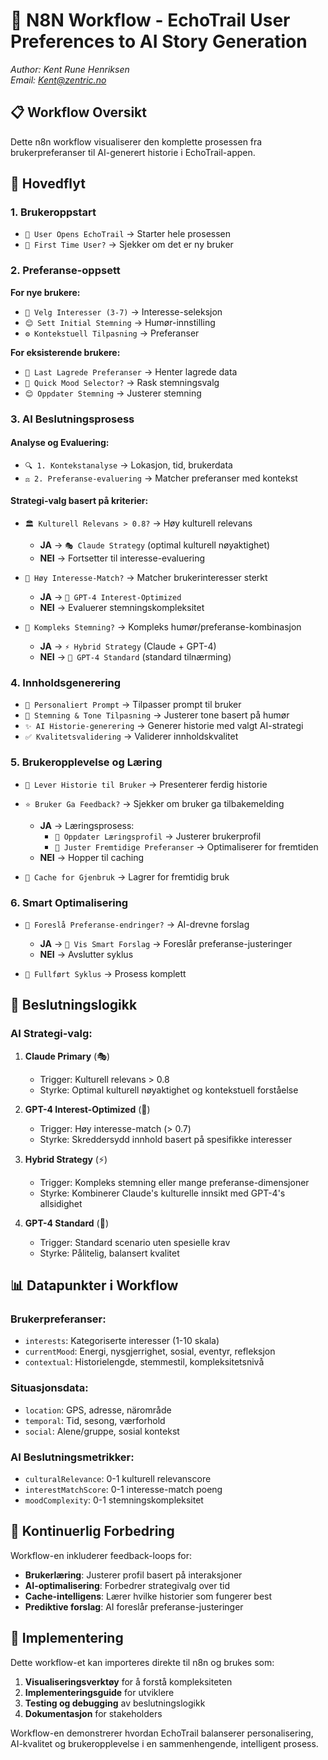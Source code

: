 # 🔄 N8N Workflow - EchoTrail User Preferences to AI Story Generation

*Author: Kent Rune Henriksen*  
*Email: Kent@zentric.no*

## 📋 Workflow Oversikt

Dette n8n workflow visualiserer den komplette prosessen fra brukerpreferanser til AI-generert historie i EchoTrail-appen.

## 🚀 Hovedflyt

### **1. Brukeroppstart**
- `🚀 User Opens EchoTrail` → Starter hele prosessen
- `🤔 First Time User?` → Sjekker om det er ny bruker

### **2. Preferanse-oppsett**

**For nye brukere:**
- `🌟 Velg Interesser (3-7)` → Interesse-seleksjon
- `😊 Sett Initial Stemning` → Humør-innstilling  
- `⚙️ Kontekstuell Tilpasning` → Preferanser

**For eksisterende brukere:**
- `📱 Last Lagrede Preferanser` → Henter lagrede data
- `🎯 Quick Mood Selector?` → Rask stemningsvalg
- `😊 Oppdater Stemning` → Justerer stemning

### **3. AI Beslutningsprosess**

#### **Analyse og Evaluering:**
- `🔍 1. Kontekstanalyse` → Lokasjon, tid, brukerdata
- `⚖️ 2. Preferanse-evaluering` → Matcher preferanser med kontekst

#### **Strategi-valg basert på kriterier:**
- `🏛️ Kulturell Relevans > 0.8?` → Høy kulturell relevans
  - **JA** → `🎭 Claude Strategy` (optimal kulturell nøyaktighet)
  - **NEI** → Fortsetter til interesse-evaluering

- `🎯 Høy Interesse-Match?` → Matcher brukerinteresser sterkt  
  - **JA** → `🔬 GPT-4 Interest-Optimized`
  - **NEI** → Evaluerer stemningskompleksitet

- `🌈 Kompleks Stemning?` → Kompleks humør/preferanse-kombinasjon
  - **JA** → `⚡ Hybrid Strategy` (Claude + GPT-4)
  - **NEI** → `🤖 GPT-4 Standard` (standard tilnærming)

### **4. Innholdsgenerering**

- `📝 Personaliert Prompt` → Tilpasser prompt til bruker
- `🎵 Stemning & Tone Tilpasning` → Justerer tone basert på humør  
- `✨ AI Historie-generering` → Generer historie med valgt AI-strategi
- `✅ Kvalitetsvalidering` → Validerer innholdskvalitet

### **5. Brukeropplevelse og Læring**

- `📖 Lever Historie til Bruker` → Presenterer ferdig historie
- `⭐ Bruker Ga Feedback?` → Sjekker om bruker ga tilbakemelding
  - **JA** → Læringsprosess:
    - `🧠 Oppdater Læringsprofil` → Justerer brukerprofil
    - `🎯 Juster Fremtidige Preferanser` → Optimaliserer for fremtiden
  - **NEI** → Hopper til caching

- `💾 Cache for Gjenbruk` → Lagrer for fremtidig bruk

### **6. Smart Optimalisering**

- `🤖 Foreslå Preferanse-endringer?` → AI-drevne forslag
  - **JA** → `💭 Vis Smart Forslag` → Foreslår preferanse-justeringer
  - **NEI** → Avslutter syklus

- `🎉 Fullført Syklus` → Prosess komplett

## 🎯 Beslutningslogikk

### **AI Strategi-valg:**

1. **Claude Primary** (🎭)
   - Trigger: Kulturell relevans > 0.8
   - Styrke: Optimal kulturell nøyaktighet og kontekstuell forståelse

2. **GPT-4 Interest-Optimized** (🔬)
   - Trigger: Høy interesse-match (> 0.7)
   - Styrke: Skreddersydd innhold basert på spesifikke interesser

3. **Hybrid Strategy** (⚡)
   - Trigger: Kompleks stemning eller mange preferanse-dimensjoner
   - Styrke: Kombinerer Claude's kulturelle innsikt med GPT-4's allsidighet

4. **GPT-4 Standard** (🤖)
   - Trigger: Standard scenario uten spesielle krav
   - Styrke: Pålitelig, balansert kvalitet

## 📊 Datapunkter i Workflow

### **Brukerpreferanser:**
- `interests`: Kategoriserte interesser (1-10 skala)
- `currentMood`: Energi, nysgjerrighet, sosial, eventyr, refleksjon
- `contextual`: Historielengde, stemmestil, kompleksitetsnivå

### **Situasjonsdata:**
- `location`: GPS, adresse, närområde
- `temporal`: Tid, sesong, værforhold
- `social`: Alene/gruppe, sosial kontekst

### **AI Beslutningsmetrikker:**
- `culturalRelevance`: 0-1 kulturell relevanscore
- `interestMatchScore`: 0-1 interesse-match poeng
- `moodComplexity`: 0-1 stemningskompleksitet

## 🔄 Kontinuerlig Forbedring

Workflow-en inkluderer feedback-loops for:
- **Brukerlæring**: Justerer profil basert på interaksjoner
- **AI-optimalisering**: Forbedrer strategivalg over tid  
- **Cache-intelligens**: Lærer hvilke historier som fungerer best
- **Prediktive forslag**: AI foreslår preferanse-justeringer

## 🚀 Implementering

Dette workflow-et kan importeres direkte til n8n og brukes som:
1. **Visualiseringsverktøy** for å forstå kompleksiteten
2. **Implementeringsguide** for utviklere
3. **Testing og debugging** av beslutningslogikk
4. **Dokumentasjon** for stakeholders

Workflow-en demonstrerer hvordan EchoTrail balanserer personalisering, AI-kvalitet og brukeropplevelse i en sammenhengende, intelligent prosess.